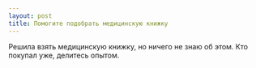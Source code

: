 ```yaml
---
layout: post 
title: Помогите подобрать медицинскую книжку 
--- 
```

Решила взять медицинскую книжку, но ничего не знаю об этом. Кто покупал уже, делитесь опытом.